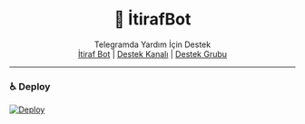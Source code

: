 <div align="center">
  <h1>💌 İtirafBot</h1>
</div>
<p align="center">
    Telegramda Yardım İçin Destek 
    <br>
        <a href="https://t.me/itiraftelegramBot">İtiraf Bot</a> |
        <a href="https://t.me/SohbetDestek">Destek Kanalı</a> |
        <a href="https://t.me/Botdestekgrubu">Destek Grubu</a>
    <br>
</p>

----
### ♿ Deploy
[![Deploy](https://www.herokucdn.com/deploy/button.svg)](https://heroku.com/deploy?template=https://github.com/yunusmka/EtirafBot)



